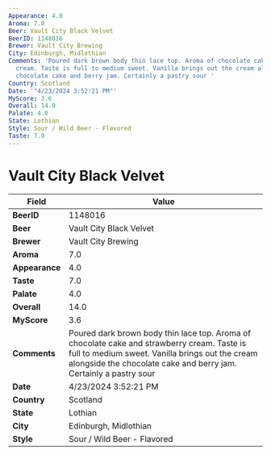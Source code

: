 ```yaml
---
Appearance: 4.0
Aroma: 7.0
Beer: Vault City Black Velvet
BeerID: 1148016
Brewer: Vault City Brewing
City: Edinburgh, Midlothian
Comments: 'Poured dark brown body thin lace top. Aroma of chocolate cake and strawberry
  cream. Taste is full to medium sweet. Vanilla brings out the cream alongside the
  chocolate cake and berry jam. Certainly a pastry sour '
Country: Scotland
Date: '"4/23/2024 3:52:21 PM"'
MyScore: 3.6
Overall: 14.0
Palate: 4.0
State: Lothian
Style: Sour / Wild Beer - Flavored
Taste: 7.0
---
```


# Vault City Black Velvet

| Field         | Value |
|---------------|-------|
| **BeerID** | 1148016 |
| **Beer** | Vault City Black Velvet |
| **Brewer** | Vault City Brewing |
| **Aroma** | 7.0 |
| **Appearance** | 4.0 |
| **Taste** | 7.0 |
| **Palate** | 4.0 |
| **Overall** | 14.0 |
| **MyScore** | 3.6 |
| **Comments** | Poured dark brown body thin lace top. Aroma of chocolate cake and strawberry cream. Taste is full to medium sweet. Vanilla brings out the cream alongside the chocolate cake and berry jam. Certainly a pastry sour  |
| **Date** | 4/23/2024 3:52:21 PM |
| **Country** | Scotland |
| **State** | Lothian |
| **City** | Edinburgh, Midlothian |
| **Style** | Sour / Wild Beer - Flavored |
